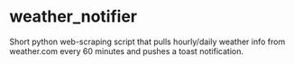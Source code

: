 # weather_notifier
Short python web-scraping script that pulls hourly/daily weather info from weather.com every 60 minutes and pushes a toast notification.
